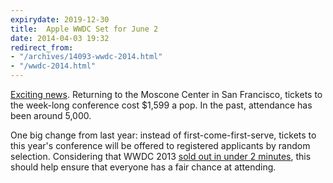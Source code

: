 ```yaml
---
expirydate: 2019-12-30
title:  Apple WWDC Set for June 2
date: 2014-04-03 19:32
redirect_from:
- "/archives/14093-wwdc-2014.html"
- "/wwdc-2014.html"
---
```



[Exciting news](https://developer.apple.com/wwdc/). Returning to the Moscone Center in San Francisco, tickets to the week-long conference cost $1,599 a pop. In the past, attendance has been around 5,000.  

One big change from last year: instead of first-come-first-serve, tickets to this year's conference will be offered to registered applicants by random selection. Considering that WWDC 2013 [sold out in under 2 minutes](http://arstechnica.com/apple/2013/04/apples-wwdc-2013-tickets-sold-out-in-a-record-two-minutes/), this should help ensure that everyone has a fair chance at attending. 
